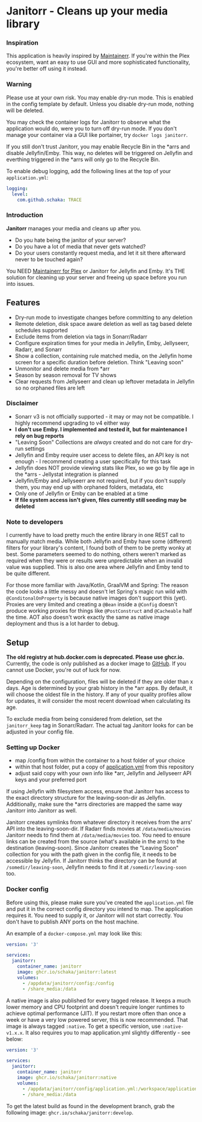 # Janitorr - Cleans up your media library

### Inspiration

This application is heavily inspired by [Maintainerr](https://github.com/jorenn92/Maintainerr).
If you're within the Plex ecosystem, want an easy to use GUI and more sophisticated functionality, you're better off
using it instead.

### Warning

Please use at your own risk.
You may enable dry-run mode. This is enabled in the config template by default.
Unless you disable dry-run mode, nothing will be deleted.

You may check the container logs for Janitorr to observe what the application would do, were you to turn off dry-run
mode.
If you don't manage your container via a GUI like portainer, try `docker logs janitorr`.

If you still don't trust Janitorr, you may enable Recycle Bin in the *arrs and disable Jellyfin/Emby.
This way, no deletes will be triggered on Jellyfin and everthing triggered in the *arrs will only go to the Recycle Bin.

To enable debug logging, add the following lines at the top of your `application.yml`:

```yml
logging:
  level:
    com.github.schaka: TRACE
```

### Introduction

**Janitorr** manages your media and cleans up after you.

- Do you hate being the janitor of your server?
- Do you have a lot of media that never gets watched?
- Do your users constantly request media, and let it sit there afterward never to be touched again?

You NEED [Maintainerr for Plex](https://github.com/jorenn92/Maintainerr) or Janitorr for Jellyfin and Emby.
It's THE solution for cleaning up your server and freeing up space before you run into issues.

## Features

- Dry-run mode to investigate changes before committing to any deletion
- Remote deletion, disk space aware deletion as well as tag based delete schedules supported
- Exclude items from deletion via tags in Sonarr/Radarr
- Configure expiration times for your media in Jellyfin, Emby, Jellyseerr, Radarr, and Sonarr
- Show a collection, containing rule matched media, on the Jellyfin home screen for a specific duration before deletion.
  Think "Leaving soon"
- Unmonitor and delete media from *arr
- Season by season removal for TV shows
- Clear requests from Jellyseerr and clean up leftover metadata in Jellyfin so no orphaned files are left

### Disclaimer

- Sonarr v3 is not officially supported - it may or may not be compatible. I highly recommend upgrading to v4 either way
- **I don't use Emby. I implemented and tested it, but for maintenance I rely on bug reports**
- "Leaving Soon" Collections are *always* created and do not care for dry-run settings
- Jellyfin and Emby require user access to delete files, an API key is not enough - I recommend creating a user
  specifically for this task
- Jellyfin does NOT provide viewing stats like Plex, so we go by file age in the *arrs - Jellystat integration is planned
- Jellyfin/Emby and Jellyseerr are not required, but if you don't supply them, you may end up with orphaned folders,
  metadata, etc
- Only one of Jellyfin or Emby can be enabled at a time
- **If file system access isn't given, files currently still seeding may be deleted**

### Note to developers

I currently have to load pretty much the entire library in one REST call to manually match media. While both Jellyfin and Emby have
some (different) filters for your library's content,
I found both of them to be pretty wonky at best. Some parameters seemed to do nothing, others weren't marked as required
when they were or results were unpredictable when an invalid value was supplied.
This is also one area where Jellyfin and Emby tend to be quite different.

For those more familiar with Java/Kotlin, GraalVM and Spring:
The reason the code looks a little messy and doesn't let Spring's magic run wild with `@ConditonalOnProperty` is because native images don't support this (yet).
Proxies are very limited and creating a `@Bean` inside a `@Config` doesn't produce working proxies for things like `@PostConstruct` and `@Cacheable` half the time.
AOT also doesn't work exactly the same as native image deployment and thus is a lot harder to debug.

## Setup

**The old registry at hub.docker.com is deprecated. Please use ghcr.io.**
Currently, the code is only published as a docker image to [GitHub](https://github.com/Schaka/janitorr/pkgs/container/janitorr).
If you cannot use Docker, you're out of luck for now.

Depending on the configuration, files will be deleted if they are older than x days. Age is determined by your grab
history in the *arr apps. By default, it will choose the oldest file in the history. If any of your quality profiles allow for updates, it will
consider the most recent download when calculating its age.

To exclude media from being considered from deletion, set the `janitorr_keep` tag in Sonarr/Radarr. The actual tag
Janitorr looks for can be adjusted in your config file.

### Setting up Docker

- map /config from within the container to a host folder of your choice
- within that host folder, put a copy of [application.yml](https://github.com/Schaka/janitorr/blob/develop/src/main/resources/application-template.yml) from this repository
- adjust said copy with your own info like *arr, Jellyfin and Jellyseerr API keys and your preferred port

If using Jellyfin with filesystem access, ensure that Janitorr has access to the exact directory structure for the leaving-soon-dir as Jellyfin.
Additionally, make sure the *arrs directories are mapped the same way Janitorr into Janitorr as well.

Janitorr creates symlinks from whatever directory it receives from the arrs' API into the leaving-soon-dir.
If Radarr finds movies at `/data/media/movies` Janitorr needs to find them at `/data/media/movies` too.
You need to ensure links can be created from the source (what's available in the arrs) to the destination (leaving-soon).
Since Janitorr creates the "Leaving Soon" collection for you with the path given in the config file, it needs to be accessible by Jellyfin.
If Janitorr thinks the directory can be found at `/somedir/leaving-soon`, Jellyfin needs to find it at `/somedir/leaving-soon` too.

### Docker config

Before using this, please make sure you've created the `application.yml` file and put it in the correct config directory
you intend to map.
The application requires it. You need to supply it, or Janitorr will not start correctly.
You don't have to publish ANY ports on the host machine.

An example of a `docker-compose.yml` may look like this:

```yml
version: '3'

services:
  janitorr:
    container_name: janitorr
    image: ghcr.io/schaka/janitorr:latest
    volumes:
      - /appdata/janitorr/config:/config
      - /share_media:/data
```

A native image is also published for every tagged release. It keeps a much lower memory and CPU footprint and doesn't require longer runtimes to achieve optimal performance (JIT).
If you restart more often than once a week or have a very low powered server, this is now recommended.
That image is always tagged `:native`. To get a specific version, use `:native-v1.x.x`.
It also requires you to map application.yml slightly differently - see below:

```yml
version: '3'

services:
  janitorr:
    container_name: janitorr
    image: ghcr.io/schaka/janitorr:native
    volumes:
      - /appdata/janitorr/config/application.yml:/workspace/application.yml
      - /share_media:/data
```

To get the latest build as found in the development branch, grab the following image: `ghcr.io/schaka/janitorr:develop`.